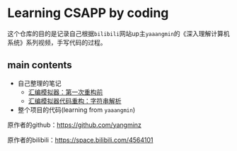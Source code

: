 # Learning CSAPP by coding

这个仓库的目的是记录自己根据`bilibili`网站up主`yaaangmin`的《深入理解计算机系统》系列视频，手写代码的过程。

## main contents

- 自己整理的笔记
  - [汇编模拟器：第一次重构前](https://github.com/shizhengLi/csapp_bilibili/blob/main/%E7%AC%AC%E4%B8%80%E6%AC%A1%E9%87%8D%E6%9E%84%E5%89%8D%E7%AC%94%E8%AE%B0(P1-P9).md)
  - [汇编模拟器代码重构：字符串解析](https://github.com/shizhengLi/csapp_bilibili/blob/main/%E6%B7%B1%E5%85%A5%E7%90%86%E8%A7%A3%E8%AE%A1%E7%AE%97%E6%9C%BA%E7%B3%BB%E7%BB%9F%EF%BC%882%EF%BC%89.md)
- 整个项目的代码(learning from `yaaangmin`)



原作者的github：https://github.com/yangminz

原作者的bilibili：https://space.bilibili.com/4564101

